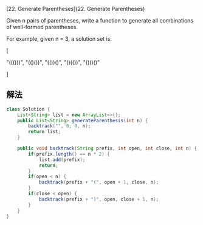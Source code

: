 
[22. Generate Parentheses](22. Generate Parentheses)

Given n pairs of parentheses, write a function to generate all combinations of well-formed parentheses.

For example, given n = 3, a solution set is:

[

  "((()))",
  "(()())",
  "(())()",
  "()(())",
  "()()()"

]

## 解法
```java
class Solution {
    List<String> list = new ArrayList<>();
    public List<String> generateParenthesis(int n) {
        backtrack("", 0, 0, n);
        return list;
    }

    public void backtrack(String prefix, int open, int close, int n) {
        if(prefix.length() == n * 2) {
            list.add(prefix);
            return;
        }
        if(open < n) {
            backtrack(prefix + "(", open + 1, close, n);
        }
        if(close < open) {
            backtrack(prefix + ")", open, close + 1, n);
        }
    }
}
```
